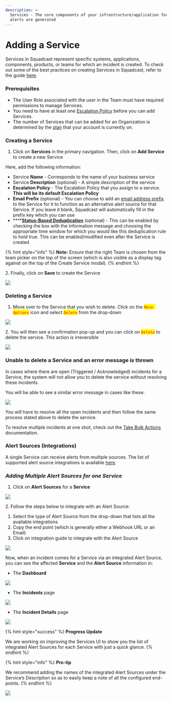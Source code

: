 ```yaml
---
description: >-
  Services - The core components of your infrastructure/application for which
  alerts are generated
---
```


# Adding a Service

Services in Squadcast represent specific systems, applications, components, products, or teams for which an incident is created. To check out some of the best practices on creating Services in Squadcast, refer to the guide [here](https://www.squadcast.com/blog/how-to-configure-services-in-squadcast-best-practices-to-reduce-mttr).

### Prerequisites <a href="#prerequisites" id="prerequisites"></a>

* The User Role associated with the user in the Team must have required permissions to manage Services.
* You need to have at least one [Escalation Policy](../escalation-policies/create-and-manage-escalation-policies.md) before you can add Services.
* The number of Services that can be added for an Organization is determined by the [plan](https://squadcast.com/pricing) that your account is currently on.

### Creating a Service <a href="#creating-a-service" id="creating-a-service"></a>

1. Click on **Services** in the primary navigation. Then, click on **Add Service** to create a new Service

Here, add the following information:

* Service **Name** - Corresponds to the name of your business service
* Service **Description** (optional) - A simple description of the service
* **Escalation Policy** - The Escalation Policy that you assign to a service. **This will be its default Escalation Policy**
* **Email Prefix** (optional) - You can choose to add an [email address prefix](../integrations/alert-source-integrations-native/email.md) to the Service for it to function as an alternative alert source for that Service. If you leave it blank, Squadcast will automatically fill in the prefix key which you can use
* ****[**Status-Based Deduplication**](alert-deduplication-rules/service-dependency-based-deduplication.md) (optional) - This can be enabled by checking the box with the information message and choosing the appropriate time window for which you would like this deduplication rule to hold true. This can be enabled/modified even after the Service is created

{% hint style="info" %}
**Note:** Ensure that the right Team is chosen from the team picker on the top of the screen (which is also visible as a display tag against on the top of the Create Service modal).
{% endhint %}

2\. Finally, click on **Save** to create the Service

![](../.gitbook/assets/adding\_a\_service\_1.png)

### Deleting a Service <a href="#deleting-a-service" id="deleting-a-service"></a>

1. Move over to the Service that you wish to delete. Click on the <mark style="color:red;">`More Options`</mark> icon and select <mark style="color:red;">`Delete`</mark> from the drop-down

![](../.gitbook/assets/adding\_a\_service\_3.png)

2\. You will then see a confirmation pop-up and you can click on <mark style="color:red;">`Delete`</mark> to delete the service. This action is irreversible

![](../.gitbook/assets/adding\_a\_service\_4.png)

### **Unable to delete a Service and an error message is thrown**

In cases where there are open (Triggered / Acknowledged) incidents for a Service, the system will not allow you to delete the service without resolving these incidents.

You will be able to see a similar error message in cases like these.

![](../.gitbook/assets/deleting\_service\_4.png)

You will have to resolve all the open incidents and then follow the same process stated above to delete the service.

To resolve multiple incidents at one shot, check out the [Take Bulk Actions](../dashboards/take-bulk-actions.md) documentation.

### Alert Sources (Integrations) <a href="#alert-sources-integrations" id="alert-sources-integrations"></a>

A single Service can receive alerts from multiple sources. The list of supported alert source integrations is available [here](https://www.squadcast.com/integrations).

### _**Adding Multiple Alert Sources for one Service**_

1. Click on **Alert Sources** for a **Service**

![](../.gitbook/assets/adding\_a\_service\_5.png)

2\. Follow the steps below to integrate with an Alert Source:

1. Select the type of Alert Source from the drop-down that lists all the available integrations
2. Copy the end point (which is generally either a Webhook URL or an Email)
3. Click on integration guide to integrate with the Alert Source

![](../.gitbook/assets/adding\_a\_service\_6.png)

Now, when an incident comes for a Service via an integrated Alert Source, you can see the affected **Service** and the **Alert Source** information in:

* The **Dashboard**

![](<../.gitbook/assets/adding\_a\_service\_7 (1) (1).png>)

* The **Incidents** page

![](../.gitbook/assets/adding\_a\_service\_8.png)

* The **Incident Details** page

![](../.gitbook/assets/adding\_a\_service\_9.png)

{% hint style="success" %}
**Progress Update**

We are working on improving the Services UI to show you the list of integrated Alert Sources for each Service with just a quick glance.
{% endhint %}

{% hint style="info" %}
**Pro-tip**

We recommend adding the names of the integrated Alert Sources under the Service’s Description so as to easily keep a note of all the configured end-points.
{% endhint %}

![](../.gitbook/assets/adding\_a\_service\_10.png)
